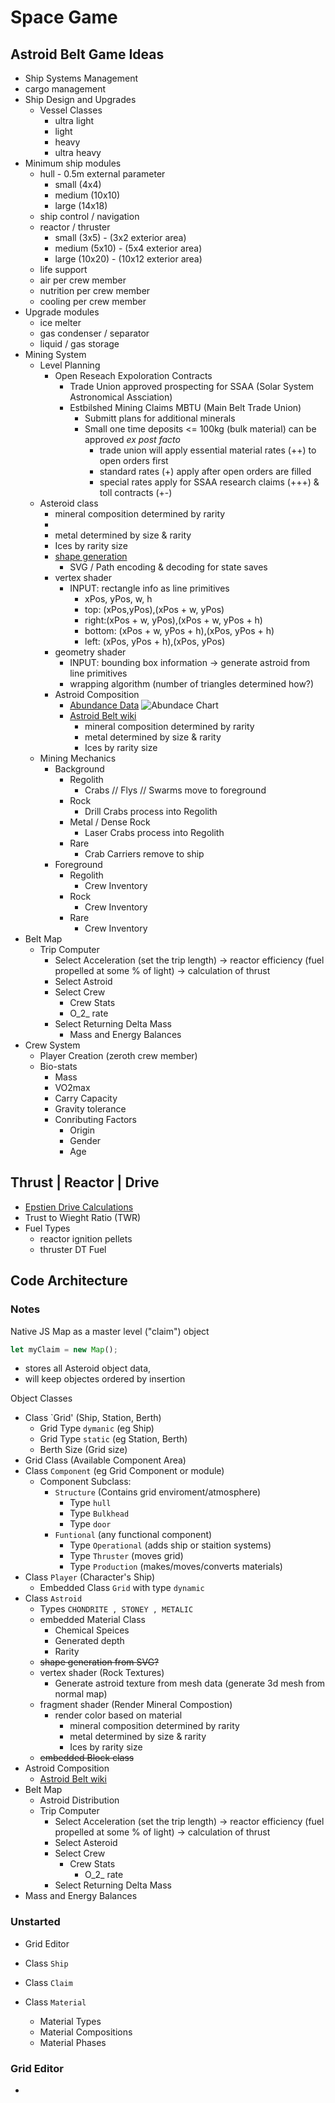 # Space Game

## Astroid Belt Game Ideas

- Ship Systems Management
- cargo management
- Ship Design and Upgrades
  - Vessel Classes
    - ultra light
    - light
    - heavy
    - ultra heavy
- Minimum ship modules
  - hull - 0.5m external parameter 
    - small (4x4)
    - medium (10x10)
    - large (14x18)
  - ship control / navigation
  - reactor / thruster
    - small (3x5) - (3x2 exterior area)
    - medium (5x10) - (5x4 exterior area)
    - large (10x20) - (10x12 exterior area)
  - life support
  - air per crew member
  - nutrition per crew member
  - cooling per crew member
- Upgrade modules
  - ice melter
  - gas condenser / separator
  - liquid / gas storage
- Mining System
  - Level Planning
    - Open Reseach Expoloration Contracts
      - Trade Union approved prospecting for SSAA (Solar System Astronomical Assciation)
      - Estbilshed Mining Claims MBTU (Main Belt Trade Union)
        - Submitt plans for additional minerals
        - Small one time deposits <= 100kg (bulk material) can be approved _ex post facto_
          - trade union will apply essential material rates (++) to open orders first
          - standard rates (+) apply after open orders are filled
          - special rates apply for SSAA research claims (+++) & toll contracts (+-)
  - Asteroid class
    - mineral composition determined by rarity
    - 
    - metal determined by size & rarity
    - Ices by rarity size
    - [shape generation](../02%20TerrianGen/readme.md)
      - SVG / Path encoding & decoding for state saves 
    - vertex shader
      - INPUT: rectangle info as line primitives
        - xPos, yPos, w, h
        - top: (xPos,yPos),(xPos + w, yPos)
        - right:(xPos + w, yPos),(xPos + w, yPos + h)
        - bottom: (xPos + w, yPos + h),(xPos, yPos + h)
        - left: (xPos, yPos + h),(xPos, yPos)
    - geometry shader
      - INPUT: bounding box information -> generate astroid from line primitives
      - wrapping algorithm (number of triangles determined how?)
    - Astroid Composition
      - [Abundance Data](https://en.wikipedia.org/wiki/Abundances_of_the_elements_(data_page)#Sun_and_Solar_System)
      ![Abundace Chart](https://upload.wikimedia.org/wikipedia/commons/6/6a/Elements_abundance-bars.svg)
      - [Astroid Belt wiki](https://en.wikipedia.org/wiki/Asteroid_belt#:~:text=The%20absolute%20magnitudes%20of%20most,asteroids%20might%20be%20even%20closer.)
        - mineral composition determined by rarity
        - metal determined by size & rarity
        - Ices by rarity size 
  - Mining Mechanics
    - Background
      - Regolith
        - Crabs // Flys // Swarms move to foreground
      - Rock
        - Drill Crabs process into Regolith
      - Metal / Dense Rock
        - Laser Crabs process into Regolith
      - Rare
        - Crab Carriers remove to ship
    - Foreground
      - Regolith
        - Crew Inventory
      - Rock
        - Crew Inventory
      - Rare
        - Crew Inventory
- Belt Map
  - Trip Computer
    - Select Acceleration (set the trip length) -> reactor efficiency (fuel propelled at some % of light) -> calculation of thrust
    - Select Astroid
    - Select Crew
      - Crew Stats
      - O_2_ rate
    - Select Returning Delta Mass
      - Mass and Energy Balances
- Crew System
  - Player Creation (zeroth crew member)
  - Bio-stats
    - Mass
    - VO2max
    - Carry Capacity
    - Gravity tolerance
    - Conributing Factors
      - Origin
      - Gender
      - Age

## Thrust | Reactor | Drive
  - [Epstien Drive Calculations](https://toughsf.blogspot.com/2019/10/the-expanses-epstein-drive.html)
  - Trust to Wieght Ratio (TWR)
  - Fuel Types
    - reactor ignition pellets
    - thruster DT Fuel

## Code Architecture
### Notes
Native JS Map as a master level ("claim") object
  ```javascript
  let myClaim = new Map();
  ```
  - stores all Asteroid object data,
  - will keep objectes ordered by insertion

Object Classes
  - Class `Grid' (Ship, Station, Berth)
    - Grid Type `dymanic` (eg Ship)
    - Grid Type `static` (eg Station, Berth)
    - Berth Size (Grid size)
  - Grid Class (Available Component Area)
  - Class `Component` (eg Grid Component or module)
    - Component Subclass:
      - `Structure` (Contains grid enviroment/atmosphere)
        - Type `hull`
        - Type `Bulkhead`
        - Type `door`
      - `Funtional` (any functional component)
        - Type `Operational` (adds ship or staition systems)
        - Type `Thruster` (moves grid)
        - Type `Production` (makes/moves/converts materials)
  - Class `Player` (Character's Ship)
    - Embedded Class `Grid` with type `dynamic`
  - Class `Astroid`
    - Types `CHONDRITE , STONEY , METALIC`
    - embedded Material Class
      -  Chemical Speices
      -  Generated depth
      -  Rarity
    - ~~shape generation from SVG?~~
    - vertex shader (Rock Textures)
      - Generate astroid texture from mesh data (generate 3d mesh from normal map)
    - fragment shader (Render Mineral Compostion)
      - render color based on material
        - mineral composition determined by rarity
        - metal determined by size & rarity
        - Ices by rarity size
    - ~~embedded Block class~~
  - Astroid Composition
    - [Astroid Belt wiki](https://en.wikipedia.org/wiki/Asteroid_belt#:~:text=The%20absolute%20magnitudes%20of%20most,asteroids%20might%20be%20even%20closer.)
  - Belt Map
    - Astroid Distribution
    - Trip Computer
      - Select Acceleration (set the trip length) -> reactor efficiency (fuel propelled at some % of light) -> calculation of thrust
      - Select Asteroid
      - Select Crew
        - Crew Stats
          - O_2_ rate
      - Select Returning Delta Mass
  - Mass and Energy Balances
### Unstarted

- Grid Editor



- Class `Ship`

- Class `Claim`

- Class `Material`
    - Material Types
    - Material Compositions
    - Material Phases

### Grid Editor
- 

